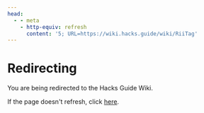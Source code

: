 ```yaml
---
head:
  - - meta
    - http-equiv: refresh
      content: '5; URL=https://wiki.hacks.guide/wiki/RiiTag'
---
```


# Redirecting

You are being redirected to the Hacks Guide Wiki.

If the page doesn't refresh, click [here](https://wiki.hacks.guide/wiki/RiiTag).
